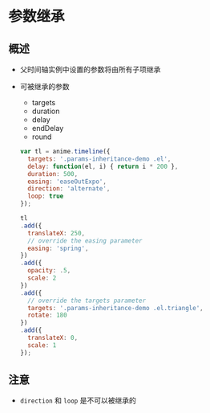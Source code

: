 # 参数继承

## 概述

+ 父时间轴实例中设置的参数将由所有子项继承

+ 可被继承的参数

  + targets
  + duration
  + delay
  + endDelay
  + round

  ```js
  var tl = anime.timeline({
    targets: '.params-inheritance-demo .el',
    delay: function(el, i) { return i * 200 },
    duration: 500,
    easing: 'easeOutExpo',
    direction: 'alternate',
    loop: true
  });

  tl
  .add({
    translateX: 250,
    // override the easing parameter
    easing: 'spring',
  })
  .add({
    opacity: .5,
    scale: 2
  })
  .add({
    // override the targets parameter
    targets: '.params-inheritance-demo .el.triangle',
    rotate: 180
  })
  .add({
    translateX: 0,
    scale: 1
  });
  ```

## 注意

+ `direction` 和 `loop` 是不可以被继承的
